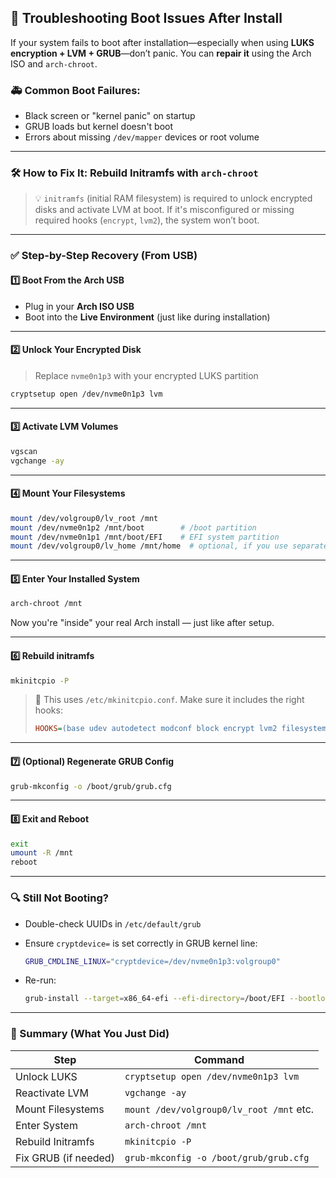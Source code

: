 
## 🧯 Troubleshooting Boot Issues After Install

If your system fails to boot after installation—especially when using **LUKS encryption + LVM + GRUB**—don’t panic. You can **repair it** using the Arch ISO and `arch-chroot`.

### 🚑 Common Boot Failures:

* Black screen or "kernel panic" on startup
* GRUB loads but kernel doesn't boot
* Errors about missing `/dev/mapper` devices or root volume

---

### 🛠️ How to Fix It: Rebuild Initramfs with `arch-chroot`

> 💡 `initramfs` (initial RAM filesystem) is required to unlock encrypted disks and activate LVM at boot. If it's misconfigured or missing required hooks (`encrypt`, `lvm2`), the system won’t boot.

---

### ✅ Step-by-Step Recovery (From USB)

#### 1️⃣ Boot From the Arch USB

* Plug in your **Arch ISO USB**
* Boot into the **Live Environment** (just like during installation)

---

#### 2️⃣ Unlock Your Encrypted Disk

> Replace `nvme0n1p3` with your encrypted LUKS partition

```bash
cryptsetup open /dev/nvme0n1p3 lvm
```

---

#### 3️⃣ Activate LVM Volumes

```bash
vgscan
vgchange -ay
```

---

#### 4️⃣ Mount Your Filesystems

```bash
mount /dev/volgroup0/lv_root /mnt
mount /dev/nvme0n1p2 /mnt/boot        # /boot partition
mount /dev/nvme0n1p1 /mnt/boot/EFI    # EFI system partition
mount /dev/volgroup0/lv_home /mnt/home  # optional, if you use separate /home
```

---

#### 5️⃣ Enter Your Installed System

```bash
arch-chroot /mnt
```

Now you're "inside" your real Arch install — just like after setup.

---

#### 6️⃣ Rebuild initramfs

```bash
mkinitcpio -P
```

> 🧠 This uses `/etc/mkinitcpio.conf`. Make sure it includes the right hooks:
>
> ```ini
> HOOKS=(base udev autodetect modconf block encrypt lvm2 filesystems keyboard fsck)
> ```

---

#### 7️⃣ (Optional) Regenerate GRUB Config

```bash
grub-mkconfig -o /boot/grub/grub.cfg
```

---

#### 8️⃣ Exit and Reboot

```bash
exit
umount -R /mnt
reboot
```

---

### 🔍 Still Not Booting?

* Double-check UUIDs in `/etc/default/grub`
* Ensure `cryptdevice=` is set correctly in GRUB kernel line:

  ```bash
  GRUB_CMDLINE_LINUX="cryptdevice=/dev/nvme0n1p3:volgroup0"
  ```
* Re-run:

  ```bash
  grub-install --target=x86_64-efi --efi-directory=/boot/EFI --bootloader-id=GRUB
  ```

---

### 🧠 Summary (What You Just Did)

| Step                 | Command                                  |
| -------------------- | ---------------------------------------- |
| Unlock LUKS          | `cryptsetup open /dev/nvme0n1p3 lvm`     |
| Reactivate LVM       | `vgchange -ay`                           |
| Mount Filesystems    | `mount /dev/volgroup0/lv_root /mnt` etc. |
| Enter System         | `arch-chroot /mnt`                       |
| Rebuild Initramfs    | `mkinitcpio -P`                          |
| Fix GRUB (if needed) | `grub-mkconfig -o /boot/grub/grub.cfg`   |

